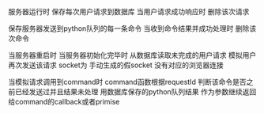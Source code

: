 服务器运行时
  保存每次用户请求到数据库
  当用户请求成功响应时 删除该次请求

  保存服务器发送到python队列的每一条命令
  当收到命令结果并成功处理时 删除该次命令

当服务器重启时
  当服务器初始化完毕时 从数据库读取未完成的用户请求
  模拟用户再次发送该请求 socket为 手动生成的假socket 没有对应的浏览器连接

  当模拟请求调用到command时 command函数根据requestId 判断该命令是否之前已经发送过并且结果未处理
  用数据库保存的python队列结果 作为参数继续返回给command的callback或者primise
